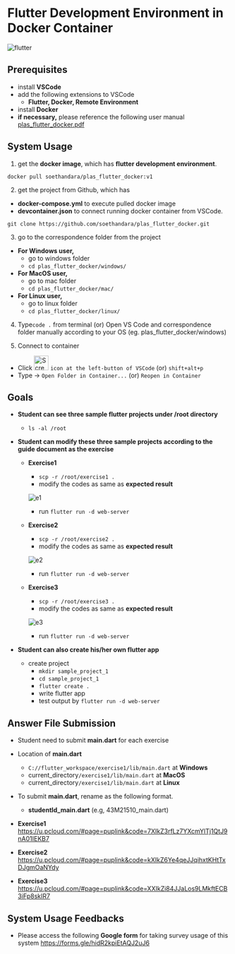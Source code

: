 # Flutter Development Environment in Docker Container
![flutter](https://github.com/soethandara/plas_flutter_docker/assets/148550611/26af9f16-4306-47be-ac17-36ad895f4185)

## Prerequisites 
- install **VSCode**
- add the following extensions to VSCode
  - **Flutter, Docker, Remote Environment**
- install **Docker**
- **if necessary,** please reference the following user manual 
  [plas_flutter_docker.pdf](https://github.com/soethandara/plas_flutter_docker/files/13179599/plas_flutter_docker.pdf)
  
## System Usage
1. get the **docker image**, which has **flutter development environment**. 
```
docker pull soethandara/plas_flutter_docker:v1
```

2. get the project from Github, which has
- **docker-compose.yml** to execute pulled docker image
- **devcontainer.json** to connect running docker container from VSCode.
```
git clone https://github.com/soethandara/plas_flutter_docker.git
```

3. go to the correspondence folder from the project
- **For Windows user,**
  - go to windows folder
  - ```cd plas_flutter_docker/windows/```
- **For MacOS user,**
  - go to mac folder
  - ```cd plas_flutter_docker/mac/```
- **For Linux user,**
  - go to linux folder
  - ```cd plas_flutter_docker/linux/```

4. Type```code .``` from terminal (or) Open VS Code and correspondence folder manually according to your OS (eg. plas_flutter_docker/windows)

6. Connect to container
  - Click <img width="33" alt="Screenshot 2023-10-26 at 22 41 49" src="https://github.com/soethandara/plas_flutter_docker/assets/148550611/67707f4d-ba87-464d-abad-31421b524253">
 ```icon at the left-button of VSCode``` (or) ```shift+alt+p ```
  - Type -> ```Open Folder in Container...``` (or) ```Reopen in Container ```

## Goals
- **Student can see three sample flutter projects under /root directory**
  - ```ls -al /root```
- **Student can modify these three sample projects according to the guide document as the exercise**
  - **Exercise1**
    - ```scp -r /root/exercise1 .```
    - modify the codes as same as **expected result**
      
    ![e1](https://github.com/soethandara/plas_flutter_docker/assets/148550611/8b386cdb-117b-4625-acc3-4d66b535cc31)
    - run ```flutter run -d web-server```
  - **Exercise2**
    - ```scp -r /root/exercise2 .```
    - modify the codes as same as **expected result**
      
    ![e2](https://github.com/soethandara/plas_flutter_docker/assets/148550611/187ade6d-4e35-4c25-8ce2-d627cecc7e0b)
    - run ```flutter run -d web-server```
  - **Exercise3**
    - ```scp -r /root/exercise3 .```
    - modify the codes as same as **expected result**
   
    ![e3](https://github.com/soethandara/plas_flutter_docker/assets/148550611/b8c49586-7b81-4af9-ba8a-7720b879837f)
    - run ```flutter run -d web-server```
      
- **Student can also create his/her own flutter app**
  - create project
    - ```mkdir sample_project_1```
    - ```cd sample_project_1```
    - ```flutter create .```
    - write flutter app
    - test output by ```flutter run -d web-server```

## Answer File Submission
- Student need to submit **main.dart** for each exercise
- Location of **main.dart**
    - ```C://flutter_workspace/exercise1/lib/main.dart``` at **Windows**
    - current_directory```/exercise1/lib/main.dart``` at **MacOS**
    - current_directory```/exercise1/lib/main.dart``` at **Linux**
  
- To submit **main.dart**, rename as the following format.
  - **studentId_main.dart** (e.g, 43M21510_main.dart)
- **Exercise1**
    https://u.pcloud.com/#page=puplink&code=7XIkZ3rfLz7YXcmYlTj1QtJ9nA01IEKB7
- **Exercise2**
    https://u.pcloud.com/#page=puplink&code=kXIkZ6Ye4qeJJqihxtKHtTxDJgmOaNYdy
- **Exercise3**
    https://u.pcloud.com/#page=puplink&code=XXIkZi84JJaLos9LMkftECB3iFp8skIR7

## System Usage Feedbacks
- Please access the following **Google form** for taking survey usage of this system
  https://forms.gle/hidR2kpiEtAQJ2uJ6
